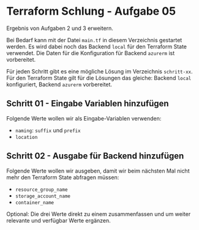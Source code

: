 # Terraform Schlung - Aufgabe 05

Ergebnis von Aufgaben 2 und 3 erweitern.

Bei Bedarf kann mit der Datei `main.tf` in diesem Verzeichnis gestartet werden.
Es wird dabei noch das Backend `local` für den Terraform State verwendet.
Die Daten für die Konfiguration für Backend `azurerm` ist vorbereitet.

Für jeden Schritt gibt es eine mögliche Lösung im Verzeichnis `schritt-xx`.
Für den Terraform State gilt für die Lösungen das gleiche: Backend `local` konfiguriert, Backend `azurerm` vorbereitet.

## Schritt 01 - Eingabe Variablen hinzufügen

Folgende Werte wollen wir als Eingabe-Variablen verwenden:

- `naming`: `suffix` und `prefix`
- `location`

## Schritt 02 - Ausgabe für Backend hinzufügen

Folgende Werte wollen wir ausgeben, damit wir beim nächsten Mal nicht mehr den Terraform State abfragen müssen:

- `resource_group_name`
- `storage_account_name`
- `container_name`

Optional: Die drei Werte direkt zu einem zusammenfassen und um weiter relevante und verfügbar Werte ergänzen.
